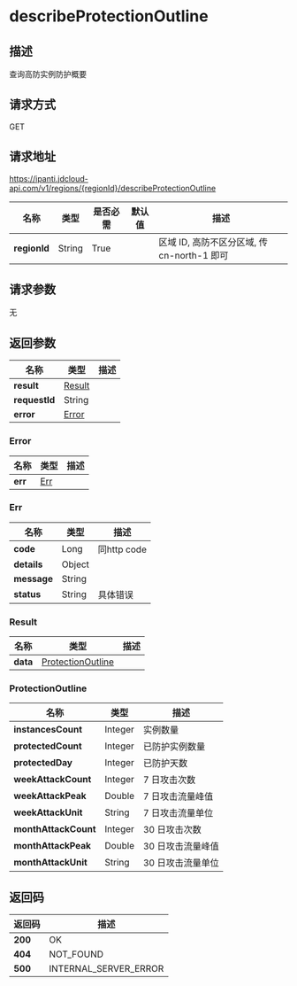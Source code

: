 # describeProtectionOutline


## 描述
查询高防实例防护概要

## 请求方式
GET

## 请求地址
https://ipanti.jdcloud-api.com/v1/regions/{regionId}/describeProtectionOutline

|名称|类型|是否必需|默认值|描述|
|---|---|---|---|---|
|**regionId**|String|True| |区域 ID, 高防不区分区域, 传 cn-north-1 即可|

## 请求参数
无


## 返回参数
|名称|类型|描述|
|---|---|---|
|**result**|[Result](describeprotectionoutline#result)| |
|**requestId**|String| |
|**error**|[Error](describeprotectionoutline#error)| |

### <div id="error">Error</div>
|名称|类型|描述|
|---|---|---|
|**err**|[Err](describeprotectionoutline#err)| |
### <div id="err">Err</div>
|名称|类型|描述|
|---|---|---|
|**code**|Long|同http code|
|**details**|Object| |
|**message**|String| |
|**status**|String|具体错误|
### <div id="result">Result</div>
|名称|类型|描述|
|---|---|---|
|**data**|[ProtectionOutline](describeprotectionoutline#protectionoutline)| |
### <div id="protectionoutline">ProtectionOutline</div>
|名称|类型|描述|
|---|---|---|
|**instancesCount**|Integer|实例数量|
|**protectedCount**|Integer|已防护实例数量|
|**protectedDay**|Integer|已防护天数|
|**weekAttackCount**|Integer|7 日攻击次数|
|**weekAttackPeak**|Double|7 日攻击流量峰值|
|**weekAttackUnit**|String|7 日攻击流量单位|
|**monthAttackCount**|Integer|30 日攻击次数|
|**monthAttackPeak**|Double|30 日攻击流量峰值|
|**monthAttackUnit**|String|30 日攻击流量单位|

## 返回码
|返回码|描述|
|---|---|
|**200**|OK|
|**404**|NOT_FOUND|
|**500**|INTERNAL_SERVER_ERROR|
